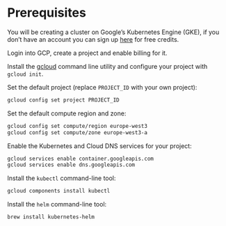 # Prerequisites

You will be creating a cluster on Google’s Kubernetes Engine (GKE), 
if you don’t have an account you can sign up [here](https://cloud.google.com/free/) for free credits.

Login into GCP, create a project and enable billing for it. 

Install the [gcloud](https://cloud.google.com/sdk/) command line utility and configure your project with `gcloud init`.

Set the default project (replace `PROJECT_ID` with your own project):

```bash
gcloud config set project PROJECT_ID
```

Set the default compute region and zone:

```bash
gcloud config set compute/region europe-west3
gcloud config set compute/zone europe-west3-a
```

Enable the Kubernetes and Cloud DNS services for your project:

```bash
gcloud services enable container.googleapis.com
gcloud services enable dns.googleapis.com
```

Install the `kubectl` command-line tool:

```bash
gcloud components install kubectl
```

Install the `helm` command-line tool:

```bash
brew install kubernetes-helm
```

